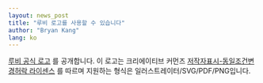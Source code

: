 ```yaml
---
layout: news_post
title: "루비 로고를 사용할 수 있습니다"
author: "Bryan Kang"
lang: ko
---
```


[루비 공식 로고][1] 를 공개합니다. 이 로고는 크리에이티브 커먼즈 [저작자표시-동일조건변경허락 라이센스][2] 를 따르며
지원하는 형식은 일러스트레이터/SVG/PDF/PNG입니다.



[1]: http://www.ruby-assn.org/index.html.en 
[2]: http://creativecommons.org/licenses/by-sa/2.5/deed.ko 
